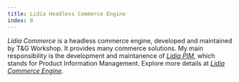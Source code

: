 ```yaml
---
title: Lidia Headless Commerce Engine
index: 0
---
```


*Lidia Commerce* is a headless commerce engine, developed and maintained by T&G Workshop. It provides many commerce solutions. My main responsibility is the development and maintanence of [*Lidia PIM*](https://pim.lidiacommerce.com 'Lidia PIM Login Page'), which stands for Product Information Management. Explore more details at [*Lidia Commerce Engine*](https://lidiacommerce.com 'Lidia Commerce Landing Page').
